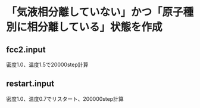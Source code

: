 # 「気液相分離していない」かつ「原子種別に相分離している」状態を作成

## fcc2.input
密度1.0、温度1.5で20000step計算
	
## restart.input
密度1.0、温度0.7でリスタート、200000step計算


